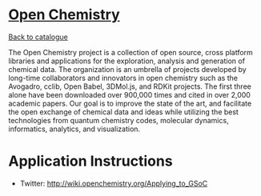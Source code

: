 
# [Open Chemistry](https://openchemistry.org/)

[Back to catalogue](../README.md#open-chemistry)

The Open Chemistry project is a collection of open source, cross platform libraries and applications for the exploration, analysis and generation of chemical data. The organization is an umbrella of projects developed by long-time collaborators and innovators in open chemistry such as the Avogadro, cclib, Open Babel, 3DMol.js, and RDKit projects. The first three alone have been downloaded over 900,000 times and cited in over 2,000 academic papers. Our goal is to improve the state of the art, and facilitate the open exchange of chemical data and ideas while utilizing the best technologies from quantum chemistry codes, molecular dynamics, informatics, analytics, and visualization.

# Application Instructions

* Twitter: http://wiki.openchemistry.org/Applying_to_GSoC